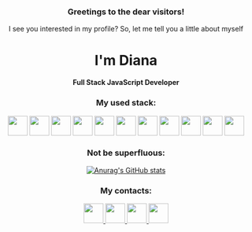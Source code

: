 <h3 align="center">Greetings to the dear visitors!</h2>
<p align="center">I see you interested in my profile? So, let me tell you a little about myself</p>

<div align="center">
  <h1>I'm Diana</h1><span><strong>Full Stack JavaScript Developer</strong></span>
  
</div>


 
<div align=center>
 <h3>My used stack: </h3>
 <img height=40 src="https://img.icons8.com/color/48/000000/javascript--v1.png">
 <img height=40 src="https://upload.wikimedia.org/wikipedia/commons/thumb/a/a7/React-icon.svg/1200px-React-icon.svg.png">
 <img height=40 src="https://img.icons8.com/color/480/redux.png">
 <img height=40 src="https://redux-saga.js.org/img/Redux-Saga-Logo.png">
 <img height=40 src="https://buttercms.com/static/images/tech_banners/ExpressJS.png">
 <img height=40 src="https://img.icons8.com/color/48/000000/postgreesql.png">
 <img height=40 src="https://upload.wikimedia.org/wikipedia/commons/thumb/d/d9/Node.js_logo.svg/1280px-Node.js_logo.svg.png">
 <img height=40 src="https://toppng.com/uploads/preview/sequelize-logo-116093759810rkwwbipng.png">
 <img height=40 src="https://miro.medium.com/max/788/1*XkmnsJ6Joa6EDFVGUw0tfA.png">
 <img height=40 src="https://upload.wikimedia.org/wikipedia/commons/thumb/6/61/HTML5_logo_and_wordmark.svg/1200px-HTML5_logo_and_wordmark.svg.png">
 <img height=40 src="https://static.wikia.nocookie.net/wikies/images/a/a9/CSS3.png/revision/latest?cb=20160909123652&path-prefix=ru">
<!--  <img height=40 src=""> -->
</div>

<div align=center>
 <h3>Not be superfluous: </h3>
  
 [![Anurag's GitHub stats](https://github-readme-stats.vercel.app/api?username=Tkeshick&show_icons=true&theme=radical)](https://github.com/anuraghazra/github-readme-stats)
</div>

<div align=center>
 <h3>My contacts: </h3>
  <a href="https://t.me/tkeshick" title="telegram">
    <img width=40 height=40 src="https://cdn-icons.flaticon.com/png/512/3670/premium/3670044.png?token=exp=1646830827~hmac=24e5e2cb343ea8247f3a046d5ccd3f80">
  </a>
  <a href="https://vk.com/tkeshick" title="VK">
    <img width=40 height=40 src="https://cdn-icons.flaticon.com/png/512/3670/premium/3670029.png?token=exp=1646830892~hmac=0f9b9e92a585712870d8decde29e1245">
  </a>
 <a href="https://wa.me/89811040446" title="whatsapp">
    <img width=40 height=40 src="https://cdn-icons-png.flaticon.com/512/1384/1384007.png">
  </a>
  <a href="mailto:dianatkesh@gmail.com" title="send email">
    <img width=40 height=40 src="https://cdn-icons.flaticon.com/png/512/3178/premium/3178158.png?token=exp=1646831019~hmac=99c243ac922e86fbfe48daaad9b20b46">
  </a>
</div>
